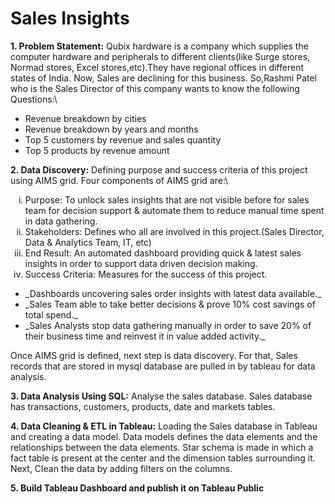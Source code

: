 # Sales Insights

**1. Problem Statement:** Qubix hardware is a company which supplies the computer hardware and peripherals to different clients(like Surge stores, Normad stores, Excel stores,etc).They have regional offices in different states of India. Now, Sales are declining for this business. So,Rashmi Patel who is the Sales Director of this company wants to know the following Questions:\
<ul>
  <li> Revenue breakdown by cities</li>
  <li> Revenue breakdown by years and months</li>
  <li> Top 5 customers by revenue and sales quantity</li>
  <li> Top 5 products by revenue amount</li>
</ul>

**2. Data Discovery:** Defining purpose and success criteria of this project using AIMS grid. Four components of AIMS grid are:\
  <ol type="i">
  <li>Purpose: To unlock sales insights that are not visible before for sales team for decision support & automate them to reduce manual time spent in data gathering.</li>
  <li>Stakeholders: Defines who all are involved in this project.(Sales Director, Data & Analytics Team, IT, etc)</li>
  <li>End Result: An automated dashboard providing quick & latest sales insights in order to support data driven decision making.</li>
  <li>Success Criteria: Measures for the success of this project.</li>
  </ol>  


  <ul>
                      <li>_Dashboards uncovering sales order insights with latest data available._</li>
                      <li>_Sales Team able to take better decisions & prove 10% cost savings of total spend._</li>
                      <li>_Sales Analysts stop data gathering manually in order to save 20% of their business time and reinvest it in value added activity._</li>
  </ul>


Once AIMS grid is defined, next step is data discovery. For that, Sales records that are stored in mysql database are pulled in by tableau for data analysis. 

**3. Data Analysis Using SQL:** Analyse the sales database. Sales database has transactions, customers, products, date and markets tables.

**4. Data Cleaning & ETL in Tableau:** Loading the Sales database in Tableau and creating a data model. Data models defines the data elements and the relationships between the data elements. Star schema is made in which a fact table is present at the center and the dimension tables surrounding it. Next, Clean the data by adding filters on the columns.

**5. Build Tableau Dashboard and publish it on Tableau Public**
